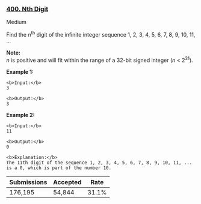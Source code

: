 ### [400. Nth Digit](https://leetcode.com/problems/nth-digit/)

Medium

Find the _n_<sup>th</sup> digit of the infinite integer sequence 1, 2, 3, 4, 5, 6, 7, 8, 9, 10, 11, ... 

__Note:__  
_n_ is positive and will fit within the range of a 32-bit signed integer (_n_ &lt; 2<sup>31</sup>).

__Example 1:__

```
<b>Input:</b>
3

<b>Output:</b>
3
```

__Example 2:__

```
<b>Input:</b>
11

<b>Output:</b>
0

<b>Explanation:</b>
The 11th digit of the sequence 1, 2, 3, 4, 5, 6, 7, 8, 9, 10, 11, ... is a 0, which is part of the number 10.
```

| Submissions    | Accepted     | Rate   |
| -------------- | ------------ | ------ |
| 176,195 | 54,844 | 31.1% |